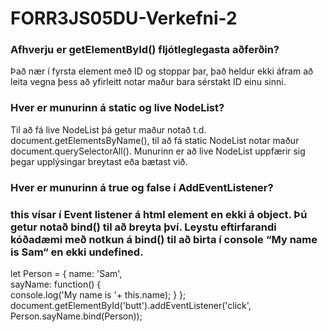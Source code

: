 # FORR3JS05DU-Verkefni-2

### Afhverju er getElementById() fljótleglegasta aðferðin?
Það nær í fyrsta element með ID og stoppar þar, það heldur ekki áfram að leita vegna þess að yfirleitt notar maður bara sérstakt ID einu sinni.

### Hver er munurinn á static og live NodeList?
Til að fá live NodeList þá getur maður notað t.d. document.getElementsByName(), til að fá static NodeList notar maður document.querySelectorAll(). Munurinn er að live NodeList uppfærir sig þegar upplýsingar breytast eða bætast við.

### Hver er munurinn á true og false í AddEventListener?

### this vísar í Event listener á html element en ekki á object. Þú getur notað bind() til að breyta því. Leystu eftirfarandi kóðadæmi með notkun á bind() til að birta í console “My name is Sam“ en ekki undefined.
let Person = {
	name: 'Sam',  
	sayName: function() {    
	console.log('My name is '+ this.name); 
	}
};
document.getElementById('butt').addEventListener('click',	Person.sayName.bind(Person));
